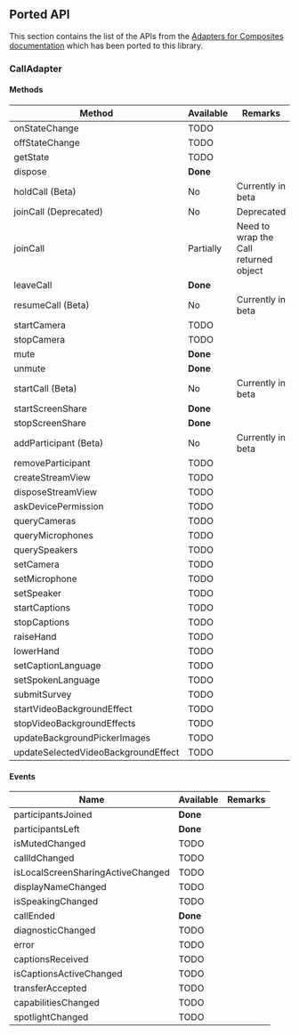 ## Ported API

This section contains the list of the APIs from the
[Adapters for Composites documentation](https://azure.github.io/communication-ui-library/?path=/docs/composite-adapters--page)
which has been ported to this library.

### CallAdapter

#### Methods

| Method                        | Available  | Remarks                                              |
|-------------------------------|------------|------------------------------------------------------|
| onStateChange                 | TODO       |                                                      |
| offStateChange                | TODO       |                                                      |
| getState                      | TODO       |                                                      |
| dispose                       | **Done**   |                                                      |
| holdCall (Beta)               | No         | Currently in beta                                    |
| joinCall (Deprecated)         | No         | Deprecated                                           |
| joinCall                      | Partially  | Need to wrap the Call returned object                |
| leaveCall                     | **Done**   |                                                      |
| resumeCall (Beta)             | No         | Currently in beta                                    |
| startCamera                   | TODO       |                                                      |
| stopCamera                    | TODO       |                                                      |
| mute                          | **Done**   |                                                      |
| unmute                        | **Done**   |                                                      |
| startCall (Beta)              | No         | Currently in beta                                    |
| startScreenShare              | **Done**   |                                                      |
| stopScreenShare               | **Done**   |                                                      |
| addParticipant (Beta)         | No         | Currently in beta                                    |
| removeParticipant             | TODO       |                                                      |
| createStreamView              | TODO       |                                                      |
| disposeStreamView             | TODO       |                                                      |
| askDevicePermission           | TODO       |                                                      |
| queryCameras                  | TODO       |                                                      |
| queryMicrophones              | TODO       |                                                      |
| querySpeakers                 | TODO       |                                                      |
| setCamera                     | TODO       |                                                      |
| setMicrophone                 | TODO       |                                                      |
| setSpeaker                    | TODO       |                                                      |
| startCaptions                 | TODO       |                                                      |
| stopCaptions                  | TODO       |                                                      |
| raiseHand                     | TODO       |                                                      |
| lowerHand                     | TODO       |                                                      |
| setCaptionLanguage            | TODO       |                                                      |
| setSpokenLanguage             | TODO       |                                                      |
| submitSurvey                  | TODO       |                                                      |
| startVideoBackgroundEffect    | TODO       |                                                      |
| stopVideoBackgroundEffects    | TODO       |                                                      |
| updateBackgroundPickerImages  | TODO       |                                                      |
| updateSelectedVideoBackgroundEffect | TODO  |                                                      |


#### Events
| Name                              | Available | Remarks |
|-----------------------------------|-----------|---------|
| participantsJoined                | **Done**  |         |
| participantsLeft                  | **Done**  |         |
| isMutedChanged                    | TODO      |         |
| callIdChanged                     | TODO      |         |
| isLocalScreenSharingActiveChanged | TODO      |         |
| displayNameChanged                | TODO      |         |
| isSpeakingChanged                 | TODO      |         |
| callEnded                         | **Done**  |         |
| diagnosticChanged                 | TODO      |         |
| error                             | TODO      |         |
| captionsReceived                  | TODO      |         |
| isCaptionsActiveChanged           | TODO      |         |
| transferAccepted                  | TODO      |         |
| capabilitiesChanged               | TODO      |         |
| spotlightChanged                  | TODO      |         |
